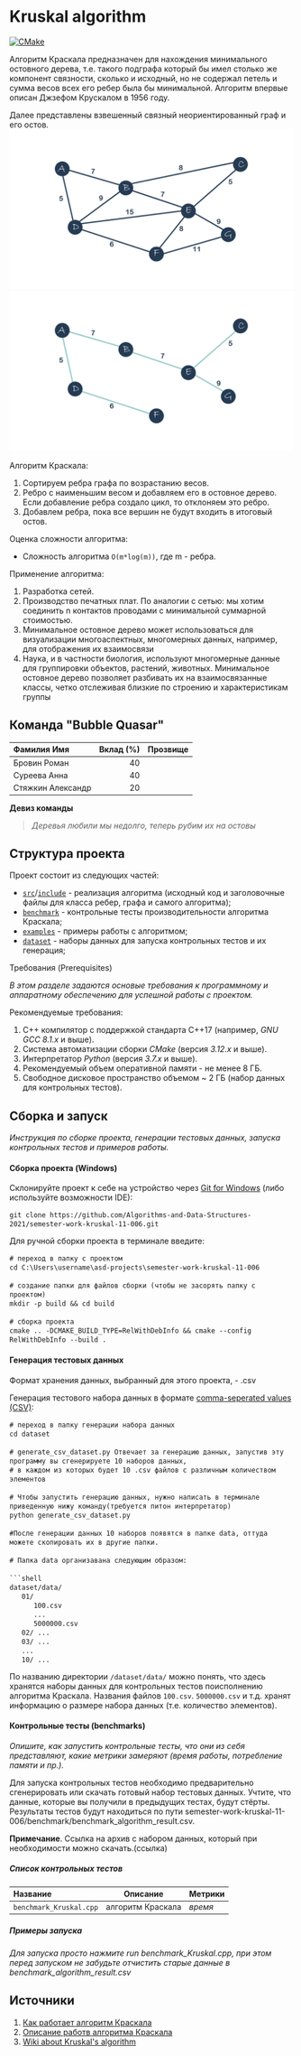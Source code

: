 # Kruskal algorithm

[![CMake](https://github.com/Algorithms-and-Data-Structures-2021/semester-work-kruskal-11-006/actions/workflows/cmake.yml/badge.svg)](https://github.com/Algorithms-and-Data-Structures-2021/semester-work-kruskal-11-006/actions/workflows/cmake.yml)

Алгоритм Краскала предназначен для нахождения минимального остовного дерева, т.е. такого подграфа который бы имел столько же компонент связности, сколько и исходный, но не содержал петель и сумма весов всех его ребер была бы минимальной. Алгоритм впервые описан Джзефом Крускалом в 1956 году.
 
Далее представлены взвешенный связный неориентированный граф и его остов.
![Пример графа G](https://github.com/Algorithms-and-Data-Structures-2021/semester-work-kruskal-11-006/blob/main/screenshot/%D0%BF%D1%80%D0%B5%D0%B2%D1%8C%D1%8E.jpg) 
![Пример остовного дерева графа G](https://github.com/Algorithms-and-Data-Structures-2021/semester-work-kruskal-11-006/blob/main/screenshot/%D0%BE%D1%81%D1%82%D0%BE%D0%B2.jpg)

Алгоритм Краскала:

1. Сортируем ребра графа по возрастанию весов.
2. Ребро с наименьшим весом и добавляем его в остовное дерево. Если добавление ребра создало цикл, то отклоняем это ребро.
3. Добавлем ребра, пока все вершин не будут входить в итоговый остов.

Оценка сложности алгоритма:

- Сложность алгоритма `O(m*log(m))`, где m - ребра. 

Применение алгоритма:

1. Разработка сетей. 
2. Производство печатных плат. По аналогии с сетью: мы хотим соединить n контактов
проводами с минимальной суммарной стоимостью. 
3. Минимальное остовное дерево может использоваться для визуализации
многоаспектных, многомерных данных, например, для отображения их взаимосвязи 
4. Наука, и в частности биология, используют многомерные данные для группировки
объектов, растений, животных. Минимальное остовное дерево позволяет разбивать их
на взаимосвязанные классы, четко отслеживая близкие по строению и
характеристикам группы

## Команда "Bubble Quasar"


|    Фамилия Имя     |   Вклад (%)   |        Прозвище       |
| :---               |   ---:        |  ---:                 |
| Бровин Роман       |      40       |                       |
| Суреева Анна       |      40       |                       |
| Стяжкин Александр  |      20       |                       |

**Девиз команды**
> _Деревья любили мы недолго, теперь рубим их на остовы_

## Структура проекта

Проект состоит из следующих частей:

- [`src`](src)/[`include`](include) - реализация алгоритма (исходный код и заголовочные файлы для класса ребер, графа и самого алгоритма);
- [`benchmark`](benchmark) - контрольные тесты производительности алгоритма Краскала;
- [`examples`](examples) - примеры работы с алгоритмом;
- [`dataset`](dataset) - наборы данных для запуска контрольных тестов и их генерация;

Требования (Prerequisites)

_В этом разделе задаются основые требования к программному и аппаратному обеспечению для успешной работы с проектом._

Рекомендуемые требования:

1. С++ компилятор c поддержкой стандарта C++17 (например, _GNU GCC 8.1.x_ и выше).
2. Система автоматизации сборки _CMake_ (версия _3.12.x_ и выше).
3. Интерпретатор _Python_ (версия _3.7.x_ и выше).
4. Рекомендуемый объем оперативной памяти - не менее 8 ГБ.
5. Свободное дисковое пространство объемом ~ 2 ГБ (набор данных для контрольных тестов).

## Сборка и запуск

_Инструкция по сборке проекта, генерации тестовых данных, запуска контрольных тестов и примеров работы._

#### Сборка проекта (Windows)

Склонируйте проект к себе на устройство через [Git for Windows](https://gitforwindows.org/) (либо используйте
возможности IDE):

```shell
git clone https://github.com/Algorithms-and-Data-Structures-2021/semester-work-kruskal-11-006.git
```

Для ручной сборки проекта в терминале введите:

```shell
# переход в папку с проектом
cd C:\Users\username\asd-projects\semester-work-kruskal-11-006

# создание папки для файлов сборки (чтобы не засорять папку с проектом) 
mkdir -p build && cd build 

# сборка проекта
cmake .. -DCMAKE_BUILD_TYPE=RelWithDebInfo && cmake --config RelWithDebInfo --build . 
```

#### Генерация тестовых данных

Формат хранения данных, выбранный для этого проекта, - .csv

Генерация тестового набора данных в
формате [comma-seperated values (CSV)](https://en.wikipedia.org/wiki/Comma-separated_values):

```shell
# переход в папку генерации набора данных
cd dataset

# generate_csv_dataset.py Отвечает за генерацию данных, запустив эту программу вы сгенерируете 10 наборов данных,
# в каждом из которых будет 10 .csv файлов с различным количеством элементов

# Чтобы запустить генерацию данных, нужно написать в терминале приведенную нижу команду(требуется питон интерпретатор)
python generate_csv_dataset.py

#После генерации данных 10 наборов появятся в папке data, оттуда можете скопировать их в другие папки.

# Папка data организавана следующим образом:

```shell
dataset/data/
   01/
      100.csv
      ...
      5000000.csv
   02/ ...
   03/ ...
   ...
   10/ ...
```

По названию директории `/dataset/data/` можно понять, что здесь хранятся наборы данных для контрольных тестов поисполнению алгоритма Краскала. Названия файлов `100.csv`. `5000000.csv` и т.д. хранят информацию о размере набора данных (т.е. количество элементов). 

#### Контрольные тесты (benchmarks)

_Опишите, как запустить контрольные тесты, что они из себя представляют, какие метрики замеряют (время работы,
потребление памяти и пр.)._

Для запуска контрольных тестов необходимо предварительно сгенерировать или скачать готовый набор тестовых данных. Учтите, что данные, которые вы получили в предыдущих тестах, будут стёрты. Результаты тестов будут находиться по пути semester-work-kruskal-11-006/benchmark/benchmark_algorithm_result.csv.

**Примечание**. Ссылка на архив с набором данных, который при необходимости можно скачать.(ссылка)

##### Список контрольных тестов

| Название                  | Описание                                | Метрики         |
| :---                      | ---                                     | :---            |
| `benchmark_Kruskal.cpp`   | алгоритм Краскала                       | _время_         |

##### Примеры запуска

_Для запуска просто нажмите run benchmark_Kruskal.cpp, при этом перед запуском не забудьте отчистить старые данные в benchmark_algorithm_result.csv_


## Источники
1. [Как работает алгоритм Краскала](https://evileg.com/uk/post/523/#header_%D0%9F%D1%80%D0%B8%D0%BC%D0%B5%D1%80_%D0%B0%D0%BB%D0%B3%D0%BE%D1%80%D0%B8%D1%82%D0%BC%D0%B0_%D0%9A%D1%80%D0%B0%D1%81%D0%BA%D0%B0%D0%BB%D0%B0)
2. [Описание работв алгоритма Краскала](https://pykhtina.files.wordpress.com/2016/04/mapks_l30_lekcia.pdf)
3. [Wiki about Kruskal's algorithm](https://neerc.ifmo.ru/wiki/index.php?title=%D0%90%D0%BB%D0%B3%D0%BE%D1%80%D0%B8%D1%82%D0%BC_%D0%9A%D1%80%D0%B0%D1%81%D0%BA%D0%B0%D0%BB%D0%B0)
